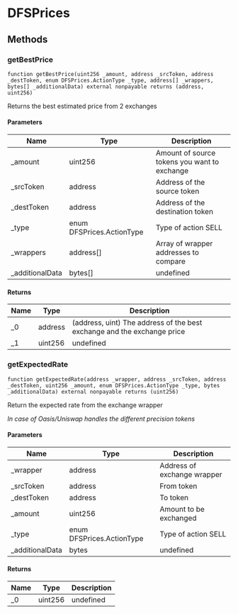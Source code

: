 # DFSPrices









## Methods

### getBestPrice

```solidity
function getBestPrice(uint256 _amount, address _srcToken, address _destToken, enum DFSPrices.ActionType _type, address[] _wrappers, bytes[] _additionalData) external nonpayable returns (address, uint256)
```

Returns the best estimated price from 2 exchanges



#### Parameters

| Name | Type | Description |
|---|---|---|
| _amount | uint256 | Amount of source tokens you want to exchange
| _srcToken | address | Address of the source token
| _destToken | address | Address of the destination token
| _type | enum DFSPrices.ActionType | Type of action SELL|BUY
| _wrappers | address[] | Array of wrapper addresses to compare
| _additionalData | bytes[] | undefined

#### Returns

| Name | Type | Description |
|---|---|---|
| _0 | address | (address, uint) The address of the best exchange and the exchange price
| _1 | uint256 | undefined

### getExpectedRate

```solidity
function getExpectedRate(address _wrapper, address _srcToken, address _destToken, uint256 _amount, enum DFSPrices.ActionType _type, bytes _additionalData) external nonpayable returns (uint256)
```

Return the expected rate from the exchange wrapper

*In case of Oasis/Uniswap handles the different precision tokens*

#### Parameters

| Name | Type | Description |
|---|---|---|
| _wrapper | address | Address of exchange wrapper
| _srcToken | address | From token
| _destToken | address | To token
| _amount | uint256 | Amount to be exchanged
| _type | enum DFSPrices.ActionType | Type of action SELL|BUY
| _additionalData | bytes | undefined

#### Returns

| Name | Type | Description |
|---|---|---|
| _0 | uint256 | undefined




